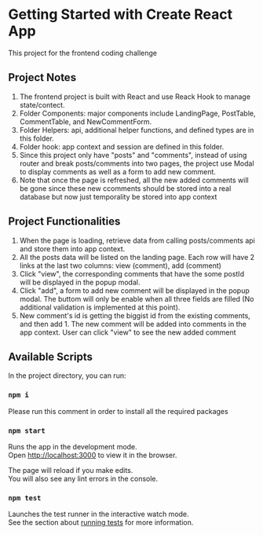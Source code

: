 # Getting Started with Create React App

This project for the frontend coding challenge

## Project Notes

1. The frontend project is built with React and use Reack Hook to manage state/contect.
2. Folder Components: major components include LandingPage, PostTable, CommentTable, and NewCommentForm.
3. Folder Helpers: api, additional helper functions, and defined types are in this folder.
4. Folder hook: app context and session are defined in this folder.
5. Since this project only have "posts" and "comments", instead of using router and break posts/comments into two pages, the project use Modal to display comments as well as a form to add new comment.
6. Note that once the page is refreshed, all the new added comments will be gone since these new ccomments should be stored into a real database but now just temporality be stored into app context

## Project Functionalities

1. When the page is loading, retrieve data from calling posts/comments api and store them into app context.
2. All the posts data will be listed on the landing page. Each row will have 2 links at the last two columns: view (comment), add (comment)
3. Click "view", the corresponding comments that have the some postId will be displayed in the popup modal.
4. Click "add", a form to add new comment will be displayed in the popup modal. The buttom will only be enable when all three fields are filled (No additional validation is implemented at this point).
5. New comment's id is getting the biggist id from the existing comments, and then add 1. The new comment will be added into comments in the app context. User can click "view" to see the new added comment

## Available Scripts

In the project directory, you can run:

### `npm i`

Please run this comment in order to install all the required packages

### `npm start`

Runs the app in the development mode.\
Open [http://localhost:3000](http://localhost:3000) to view it in the browser.

The page will reload if you make edits.\
You will also see any lint errors in the console.

### `npm test`

Launches the test runner in the interactive watch mode.\
See the section about [running tests](https://facebook.github.io/create-react-app/docs/running-tests) for more information.
